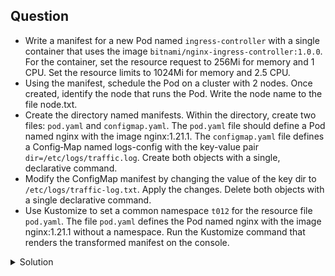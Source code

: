 ## Question

-  Write a manifest for a new Pod named `ingress-controller` with a single container that uses the image `bitnami/nginx-ingress-controller:1.0.0`. 
   For  the container, set the resource request to 256Mi for memory and 1 CPU. Set the resource limits to 1024Mi for memory and 2.5 CPU.
-  Using the manifest, schedule the Pod on a cluster with 2 nodes. Once created, identify the node that runs the Pod. Write the node name 
   to the file node.txt.
-  Create the directory named manifests. Within the directory, create two files:
  `pod.yaml` and `configmap.yaml`. The `pod.yaml` file should define a Pod named nginx with the image nginx:1.21.1. 
   The `configmap.yaml` file defines a Config‐Map named logs-config with the key-value pair `dir=/etc/logs/traffic.log`.
   Create both objects with a single, declarative command.
-  Modify the ConfigMap manifest by changing the value of the key dir to `/etc/logs/traffic-log.txt`. Apply the changes. 
   Delete both objects with a single declarative command.
-  Use Kustomize to set a common namespace `t012` for the resource file `pod.yaml`. The file `pod.yaml` defines the Pod named nginx with 
   the image nginx:1.21.1 without a namespace. Run the Kustomize command that renders the transformed manifest on the console.

<details>
<summary> Solution</summary>

You may use the kubernetes documentation to write the manifest.

pod-ingress-controller.yaml
```
apiVersion: v1
kind: Pod
metadata:
  name: ingress-controller
spec:
  containers:
  - name: ingress-controller
    image: bitnami/nginx-ingress-controller:1.0.0
    resources:
      limits:
        cpu: "2.5"
        memory: "1024Mi"
      requests:
        cpu: "1"
        memory: "256Mi"
```

```
kubectl apply -f pod-ingress-controller.yaml
```

Check on which node the pod is scheduled

```
kubectl get pods -o wide
```

```
mkdir manifests
cd manifests
```

pod.yaml
```
apiVersion: v1
kind: Pod
metadata:
  name: nginx
spec:
  containers:
  - name: nginx
    image: nginx:1.21.1
```
configmap.yaml
```
apiVersion: v1
kind: ConfigMap
metadata:
  name: logs-config
data:
  dir: "/etc/logs/traffic.log"
```
```
kubectl apply -f manifests/ -R
```
```
kubectl edit cm logs-config
```
Delete the both objects
```
kubectl delete -f manifests -R
```
Create kustomization.yaml file
```
namespace: t012
resources:
- pod.yaml
```
```
kubectl kustomize ./
```
```
kubectl kustomize ./
apiVersion: v1
kind: Pod
metadata:
  name: nginx
  namespace: t012
spec:
  containers:
  - image: nginx:1.21.1
    name: nginx
```
</details>